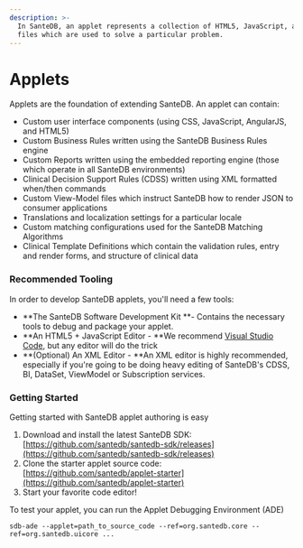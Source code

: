 ```yaml
---
description: >-
  In SanteDB, an applet represents a collection of HTML5, JavaScript, and XML
  files which are used to solve a particular problem.
---
```


# Applets

Applets are the foundation of extending SanteDB. An applet can contain:

* Custom user interface components (using CSS, JavaScript, AngularJS, and HTML5)
* Custom Business Rules written using the SanteDB Business Rules engine
* Custom Reports written using the embedded reporting engine (those which operate in all SanteDB environments)
* Clinical Decision Support Rules (CDSS) written using XML formatted when/then commands
* Custom View-Model files which instruct SanteDB how to render JSON to consumer applications
* Translations and localization settings for a particular locale
* Custom matching configurations used for the SanteDB Matching Algorithms
* Clinical Template Definitions which contain the validation rules, entry and render forms, and structure of clinical data

### Recommended Tooling

In order to develop SanteDB applets, you'll need a few tools:

* **The SanteDB Software Development Kit **- Contains the necessary tools to debug and package your applet.
* **An HTML5 + JavaScript Editor - **We recommend [Visual Studio Code](https://code.visualstudio.com), but any editor will do the trick
* **(Optional) An XML Editor - **An XML editor is highly recommended, especially if you're going to be doing heavy editing of SanteDB's CDSS, BI, DataSet, ViewModel or Subscription services.

### Getting Started

Getting started with SanteDB applet authoring is easy

1. Download and install the latest SanteDB SDK: [https://github.com/santedb/santedb-sdk/releases](https://github.com/santedb/santedb-sdk/releases)
2. Clone the starter applet source code: [https://github.com/santedb/applet-starter](https://github.com/santedb/applet-starter)
3. Start your favorite code editor!

To test your applet, you can run the Applet Debugging Environment (ADE) 

```
sdb-ade --applet=path_to_source_code --ref=org.santedb.core --ref=org.santedb.uicore ...
```

